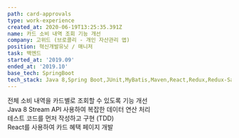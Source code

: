 ```yaml
---
path: card-approvals
type: work-experience
created_at: 2020-06-19T13:25:35.391Z
name: 카드 소비 내역 조회 기능 개선
company: 고위드 (브로콜리 - 개인 자산관리 앱)
position: 혁신개발유닛 / 매니저
task: 백엔드
started_at: '2019.09'
ended_at: '2019.10'
base_tech: SpringBoot
tech_stack: Java 8,Spring Boot,JUnit,MyBatis,Maven,React,Redux,Redux-Saga,MySQL,AWS
---
```


전체 소비 내역을 카드별로 조회할 수 있도록 기능 개선<br/>
Java 8 Stream API 사용하여 복잡한 데이터 연산 처리<br/>
테스트 코드를 먼저 작성하고 구현 (TDD)<br/>
React를 사용하여 카드 혜택 페이지 개발
